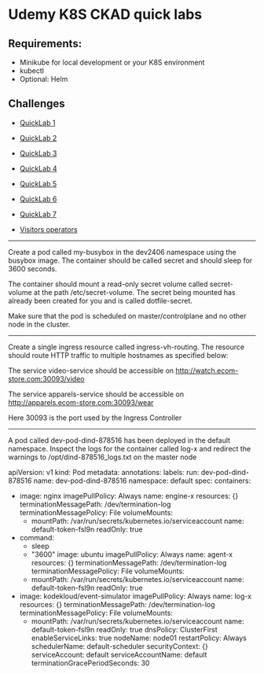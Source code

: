 # Udemy K8S CKAD quick labs

## Requirements:

- Minikube for local development or your K8S environment
- kubectl
- Optional: Helm

## Challenges

- [QuickLab 1](./exercise1/challenge.md)
- [QuickLab 2](./exercise2/challenge.md)
- [QuickLab 3](./exercise3/challenge.md)
- [QuickLab 4](./exercise4/challenge.md)
- [QuickLab 5](./exercise5/challenge.md)
- [QuickLab 6](./exercise6/challenge.md)
- [QuickLab 7](./exercise7/challenge.md)

- [Visitors operators](./operators/visitors_dashboard/challenge.md)


---

Create a pod called my-busybox in the dev2406 namespace using the busybox image. The container should be called secret and should sleep for 3600 seconds.

The container should mount a read-only secret volume called secret-volume at the path /etc/secret-volume. The secret being mounted has already been created for you and is called dotfile-secret.

Make sure that the pod is scheduled on master/controlplane and no other node in the cluster.

---

Create a single ingress resource called ingress-vh-routing. The resource should route HTTP traffic to multiple hostnames as specified below:

The service video-service should be accessible on http://watch.ecom-store.com:30093/video

The service apparels-service should be accessible on http://apparels.ecom-store.com:30093/wear

Here 30093 is the port used by the Ingress Controller

---

A pod called dev-pod-dind-878516 has been deployed in the default namespace. 
Inspect the logs for the container called log-x and redirect the warnings to /opt/dind-878516_logs.txt on the master node


apiVersion: v1
kind: Pod
metadata:
  annotations:
  labels:
    run: dev-pod-dind-878516
  name: dev-pod-dind-878516
  namespace: default
spec:
  containers:
  - image: nginx
    imagePullPolicy: Always
    name: engine-x
    resources: {}
    terminationMessagePath: /dev/termination-log
    terminationMessagePolicy: File
    volumeMounts:
    - mountPath: /var/run/secrets/kubernetes.io/serviceaccount
      name: default-token-fsl9n
      readOnly: true
  - command:
    - sleep
    - "3600"
    image: ubuntu
    imagePullPolicy: Always
    name: agent-x
    resources: {}
    terminationMessagePath: /dev/termination-log
    terminationMessagePolicy: File
    volumeMounts:
    - mountPath: /var/run/secrets/kubernetes.io/serviceaccount
      name: default-token-fsl9n
      readOnly: true
  - image: kodekloud/event-simulator
    imagePullPolicy: Always
    name: log-x
    resources: {}
    terminationMessagePath: /dev/termination-log
    terminationMessagePolicy: File
    volumeMounts:
    - mountPath: /var/run/secrets/kubernetes.io/serviceaccount
      name: default-token-fsl9n
      readOnly: true
  dnsPolicy: ClusterFirst
  enableServiceLinks: true
  nodeName: node01
  restartPolicy: Always
  schedulerName: default-scheduler
  securityContext: {}
  serviceAccount: default
  serviceAccountName: default
  terminationGracePeriodSeconds: 30

